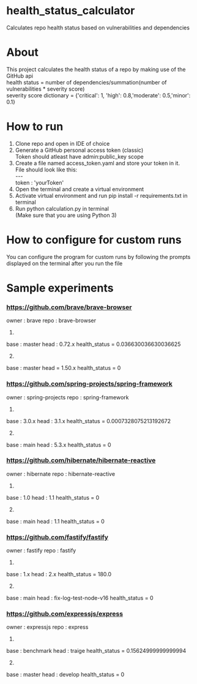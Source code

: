 # health_status_calculator
Calculates repo health status based on vulnerabilities and dependencies 

# About
This project calculates the health status of a repo by making use of the GitHub api <br>
health status = number of dependencies/summation(number of vulnerabilities * severity score) <br>
severity score dictionary = {'critical': 1, 'high': 0.8,'moderate': 0.5,'minor': 0.1}

# How to run
1. Clone repo and open in IDE of choice
2. Generate a GitHub personal access token (classic) <br>
    Token should atleast have admin:public_key scope
3. Create a file named access_token.yaml and store your token in it. <br>
    File should look like this: <br>
        --- <br>
        token : 'yourToken'
4. Open the terminal and create a virtual environment
5. Activate virtual environment and run pip install -r requirements.txt in terminal
6. Run python calculation.py in terminal  <br>
(Make sure that you are using Python 3)
# How to configure for custom runs
You can configure the program for custom runs by following the prompts displayed on the terminal after you run the file
# Sample experiments

### https://github.com/brave/brave-browser
owner : brave
repo : brave-browser


1.
base : master
head : 0.72.x
health_status = 0.036630036630036625

2.
base : master
head = 1.50.x
health_status = 0

### https://github.com/spring-projects/spring-framework
owner : spring-projects
repo : spring-framework

1.
base : 3.0.x
head : 3.1.x
health_status = 0.0007328075213192672


2.
base : main
head : 5.3.x
health_status = 0

### https://github.com/hibernate/hibernate-reactive
owner : hibernate
repo : hibernate-reactive

1.
base : 1.0
head : 1.1
health_status = 0


2.
base : main
head : 1.1
health_status = 0

### https://github.com/fastify/fastify
owner : fastify
repo : fastify

1.
base : 1.x
head : 2.x
health_status = 180.0

2.
base : main
head : fix-log-test-node-v16
health_status = 0

### https://github.com/expressjs/express
owner : expressjs
repo : express

1.
base : benchmark
head : traige
health_status = 0.15624999999999994

2.
base : master
head : develop
health_status = 0



